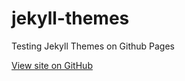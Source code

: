 # jekyll-themes
Testing Jekyll Themes on Github Pages

<a href="https://github.com/melbournevijay/jekyll-themes" class="btn">View site on GitHub</a>
